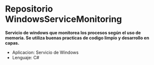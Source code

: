 # Repositorio WindowsServiceMonitoring

**Servicio de windows que monitorea los procesos según el uso de memoria.
Se utiliza buenas practicas de codigo limpio y desarrollo en capas.**

- Aplicacion: Servicio de Windows
- Lenguaje: C#
